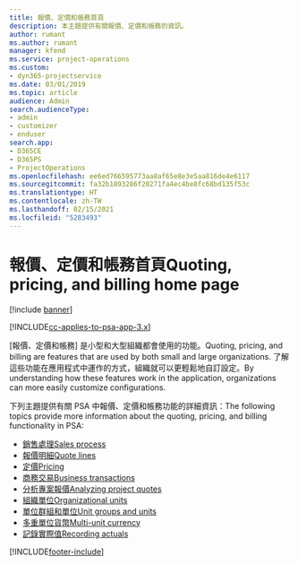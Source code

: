 ```yaml
---
title: 報價、定價和帳務首頁
description: 本主題提供有關報價、定價和帳務的資訊。
author: rumant
ms.author: rumant
manager: kfend
ms.service: project-operations
ms.custom:
- dyn365-projectservice
ms.date: 03/01/2019
ms.topic: article
audience: Admin
search.audienceType:
- admin
- customizer
- enduser
search.app:
- D365CE
- D365PS
- ProjectOperations
ms.openlocfilehash: ee6ed766595773aa8af65e8e3e5aa816de4e6117
ms.sourcegitcommit: fa32b1893286f20271fa4ec4be8fc68bd135f53c
ms.translationtype: HT
ms.contentlocale: zh-TW
ms.lasthandoff: 02/15/2021
ms.locfileid: "5283493"
---
```

# <a name="quoting-pricing-and-billing-home-page"></a><span data-ttu-id="a7c0e-103">報價、定價和帳務首頁</span><span class="sxs-lookup"><span data-stu-id="a7c0e-103">Quoting, pricing, and billing home page</span></span>

[!include [banner](../includes/psa-now-project-operations.md)]

[!INCLUDE[cc-applies-to-psa-app-3.x](../includes/cc-applies-to-psa-app-3x.md)]

<span data-ttu-id="a7c0e-104">[報價、定價和帳務] 是小型和大型組織都會使用的功能。</span><span class="sxs-lookup"><span data-stu-id="a7c0e-104">Quoting, pricing, and billing are features that are used by both small and large organizations.</span></span> <span data-ttu-id="a7c0e-105">了解這些功能在應用程式中運作的方式，組織就可以更輕鬆地自訂設定。</span><span class="sxs-lookup"><span data-stu-id="a7c0e-105">By understanding how these features work in the application, organizations can more easily customize configurations.</span></span>

<span data-ttu-id="a7c0e-106">下列主題提供有關 PSA 中報價、定價和帳務功能的詳細資訊：</span><span class="sxs-lookup"><span data-stu-id="a7c0e-106">The following topics provide more information about the quoting, pricing, and billing functionality in PSA:</span></span>

- [<span data-ttu-id="a7c0e-107">銷售處理</span><span class="sxs-lookup"><span data-stu-id="a7c0e-107">Sales process</span></span>](basic-sales-process.md)
- [<span data-ttu-id="a7c0e-108">報價明細</span><span class="sxs-lookup"><span data-stu-id="a7c0e-108">Quote lines</span></span>](basic-quote-lines.md)
- [<span data-ttu-id="a7c0e-109">定價</span><span class="sxs-lookup"><span data-stu-id="a7c0e-109">Pricing</span></span>](basic-pricing.md)
- [<span data-ttu-id="a7c0e-110">商務交易</span><span class="sxs-lookup"><span data-stu-id="a7c0e-110">Business transactions</span></span>](basic-business-transactions.md)
- [<span data-ttu-id="a7c0e-111">分析專案報價</span><span class="sxs-lookup"><span data-stu-id="a7c0e-111">Analyzing project quotes</span></span>](basic-analyzing-quotes.md)
- [<span data-ttu-id="a7c0e-112">組織單位</span><span class="sxs-lookup"><span data-stu-id="a7c0e-112">Organizational units</span></span>](advanced-organizational.md)
- [<span data-ttu-id="a7c0e-113">單位群組和單位</span><span class="sxs-lookup"><span data-stu-id="a7c0e-113">Unit groups and units</span></span>](advanced-units.md)
- [<span data-ttu-id="a7c0e-114">多重單位貨幣</span><span class="sxs-lookup"><span data-stu-id="a7c0e-114">Multi-unit currency</span></span>](advanced-currency.md)
- [<span data-ttu-id="a7c0e-115">記錄實際值</span><span class="sxs-lookup"><span data-stu-id="a7c0e-115">Recording actuals</span></span>](advanced-actuals.md)


[!INCLUDE[footer-include](../includes/footer-banner.md)]
